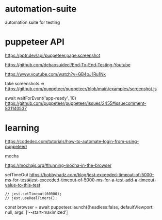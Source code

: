 # automation-suite
automation suite for testing

# puppeteer API
https://pptr.dev/api/puppeteer.page.screenshot


https://github.com/debaosuidecl/End-To-End-Testing-Youtube

https://www.youtube.com/watch?v=GB4oJ1Ru1Nk


take screenshots => 
https://github.com/puppeteer/puppeteer/blob/main/examples/screenshot.js




await waitForEvent('app-ready', 10)
https://github.com/puppeteer/puppeteer/issues/2455#issuecomment-831140537


# learning
https://codedec.com/tutorials/how-to-automate-login-from-using-puppeteer/



mocha

https://mochajs.org/#running-mocha-in-the-browser


setTimeOut
https://bobbyhadz.com/blog/jest-exceeded-timeout-of-5000-ms-for-test#jest-exceeded-timeout-of-5000-ms-for-a-test-add-a-timeout-value-to-this-test

    // jest.setTimeout(60000);
    // jest.useRealTimers();


const browser = await puppeteer.launch({headless:false,
       defaultViewport: null,
       args: ['--start-maximized'] 